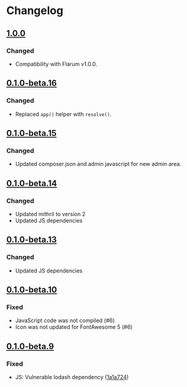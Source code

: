 # Changelog

## [1.0.0](https://github.com/flarum/embed/compare/v0.1.0-beta.16...v1.0.0)

### Changed
- Compatibility with Flarum v1.0.0.

## [0.1.0-beta.16](https://github.com/flarum/embed/compare/v0.1.0-beta.15...v0.1.0-beta.16)

### Changed
- Replaced `app()` helper with `resolve()`.

## [0.1.0-beta.15](https://github.com/flarum/embed/compare/v0.1.0-beta.14...v0.1.0-beta.15)

### Changed
- Updated composer.json and admin javascript for new admin area.

## [0.1.0-beta.14](https://github.com/flarum/embed/compare/v0.1.0-beta.13...v0.1.0-beta.14)

### Changed
- Updated mithril to version 2
- Updated JS dependencies

## [0.1.0-beta.13](https://github.com/flarum/embed/compare/v0.1.0-beta.12...v0.1.0-beta.13)

### Changed
- Updated JS dependencies

## [0.1.0-beta.10](https://github.com/flarum/embed/compare/v0.1.0-beta.9...v0.1.0-beta.10)

### Fixed
- JavaScript code was not compiled (#6)
- Icon was not updated for FontAwesome 5 (#6)

## [0.1.0-beta.9](https://github.com/flarum/embed/compare/v0.1.0-beta.8...v0.1.0-beta.9)

### Fixed
- JS: Vulnerable lodash dependency ([1a1a724](https://github.com/flarum/embed/commit/1a1a72477bfa1eec5da3a09aaf70a5942616d65d))

